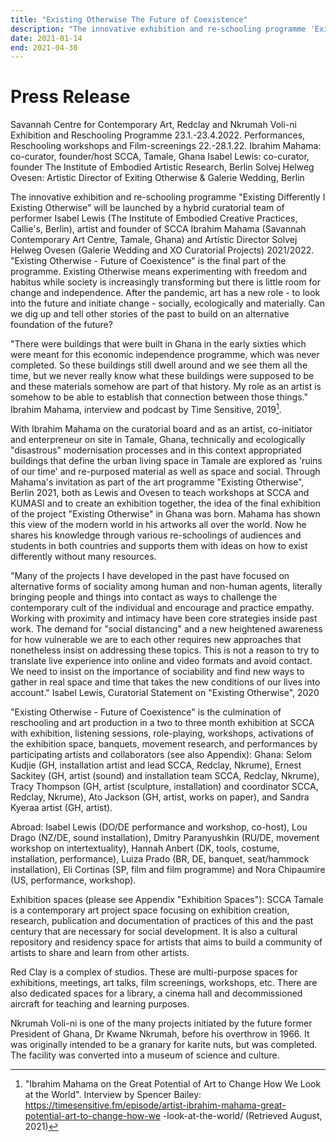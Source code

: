 ```yaml
---
title: "Existing Otherwise The Future of Coexistence"
description: "The innovative exhibition and re-schooling programme 'Existing Differently I Existing Otherwise' will be launched by a hybrid curatorial team of performer Isabel Lewis (The Institute of Embodied Creative Practices, Callie's, Berlin), artist and founder of SCCA Ibrahim Mahama (Savannah Contemporary Art Centre, Tamale, Ghana) and Artistic Director Solvej Helweg Ovesen (Galerie Wedding and XO Curatorial Projects) 2021/2022. 'Existing Otherwise - Future of Coexistence' is the final part of the programme."
date: 2021-01-14
end: 2021-04-30
---
```

# Press Release

Savannah Centre for Contemporary Art, Redclay and Nkrumah Voli-ni Exhibition and Reschooling Programme 23.1.-23.4.2022.
Performances, Reschooling workshops and Film-screenings 22.-28.1.22. Ibrahim Mahama: co-curator, founder/host SCCA, Tamale, Ghana
Isabel Lewis: co-curator, founder The Institute of Embodied Artistic Research, Berlin Solvej Helweg Ovesen: Artistic Director of Exiting Otherwise & Galerie Wedding, Berlin

The innovative exhibition and re-schooling programme "Existing Differently I Existing Otherwise" will be launched by a hybrid curatorial team of performer Isabel Lewis (The Institute of Embodied Creative Practices, Callie's, Berlin), artist and founder of SCCA Ibrahim Mahama (Savannah Contemporary Art Centre, Tamale, Ghana) and Artistic Director Solvej Helweg Ovesen (Galerie Wedding and XO Curatorial Projects) 2021/2022. "Existing Otherwise - Future of Coexistence" is the final part of the programme. Existing Otherwise means experimenting with freedom and habitus while society is increasingly transforming but there is little room for change and independence. After the pandemic, art has a new role - to look into the future and initiate change - socially, ecologically and materially. Can we dig up and tell other stories of the past to build on an alternative foundation of the future?

"There were buildings that were built in Ghana in the early sixties which were meant for this economic independence programme, which was never completed. So these buildings still dwell around and we see them all the time, but we never really know what these buildings were supposed to be and these materials somehow are part of that history. My role as an artist is somehow to be able to establish that connection between those things." Ibrahim Mahama, interview and podcast by Time Sensitive, 2019[^1].

[^1]: "Ibrahim Mahama on the Great Potential of Art to Change How We Look at the World". Interview by Spencer Bailey: https://timesensitive.fm/episode/artist-ibrahim-mahama-great-potential-art-to-change-how-we -look-at-the-world/ (Retrieved August, 2021)

With Ibrahim Mahama on the curatorial board and as an artist, co-initiator and enterpreneur on site in Tamale, Ghana, technically and ecologically "disastrous" modernisation processes and in this context appropriated buildings that define the urban living space in Tamale are explored as 'ruins of our time' and re-purposed material as well as space and social. Through Mahama's invitation as part of the art programme "Existing Otherwise", Berlin 2021, both as Lewis and Ovesen to teach workshops at SCCA and KUMASI and to create an exhibition together, the idea of the final exhibition of the project "Existing Otherwise" in Ghana was born. Mahama has shown this view of the modern world in his artworks all over the world. Now he shares his knowledge through various re-schoolings of audiences and students in both countries and supports them with ideas on how to exist differently without many resources.

"Many of the projects I have developed in the past have focused on alternative forms of sociality among human and non-human agents, literally bringing people and things into contact as ways to challenge the contemporary cult of the individual and encourage and practice empathy. Working with proximity and intimacy have been core strategies inside past work. The demand for "social distancing" and a new heightened awareness for how vulnerable we are to each other requires new approaches that nonetheless insist on addressing these topics. This is not a reason to try to translate live experience into online and video formats and avoid contact. We need to insist on the importance of sociability and find new ways to gather in real space and time that takes the new conditions of our lives into account." Isabel Lewis, Curatorial Statement on "Existing Otherwise", 2020

"Existing Otherwise - Future of Coexistence" is the culmination of reschooling and art production in a two to three month exhibition at SCCA with exhibition, listening sessions, role-playing, workshops, activations of the exhibition space, banquets, movement research, and performances by participating artists and collaborators (see also Appendix): Ghana: Selom Kudjie (GH, installation artist and lead SCCA, Redclay, Nkrume), Ernest Sackitey (GH, artist (sound) and installation team SCCA, Redclay, Nkrume), Tracy Thompson (GH, artist (sculpture, installation) and coordinator SCCA, Redclay, Nkrume), Ato Jackson (GH, artist, works on paper), and Sandra Kyeraa artist (GH, artist).

Abroad: Isabel Lewis (DO/DE performance and workshop, co-host), Lou Drago (NZ/DE, sound installation), Dmitry Paranyushkin (RU/DE, movement workshop on intertextuality), Hannah Anbert (DK, tools, costume, installation, performance), Luiza Prado (BR, DE, banquet, seat/hammock installation), Eli Cortinas (SP, film and film programme) and Nora Chipaumire (US, performance, workshop).

Exhibition spaces (please see Appendix "Exhibition Spaces"):
SCCA Tamale is a contemporary art project space focusing on exhibition creation, research, publication and documentation of practices of this and the past century that are necessary for social development. It is also a cultural repository and residency space for artists that aims to build a community of artists to share and learn from other artists.

Red Clay is a complex of studios. These are multi-purpose spaces for exhibitions, meetings, art talks, film screenings, workshops, etc. There are also dedicated spaces for a library, a cinema hall and decommissioned aircraft for teaching and learning purposes.

Nkrumah Voli-ni is one of the many projects initiated by the future former President of Ghana, Dr Kwame Nkrumah, before his overthrow in 1966. It was originally intended to be a granary for karite nuts, but was completed. The facility was converted into a museum of science and culture.

